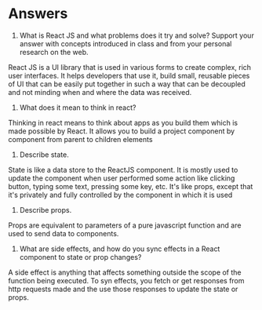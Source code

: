 # Answers

1. What is React JS and what problems does it try and solve? Support your answer with concepts introduced in class and from your personal research on the web.

React JS is a UI library that is used in various forms to create complex, rich user interfaces. It helps developers that use it, build small, reusable pieces of UI that can be easily put together in such a way that can be decoupled and not minding when and where the data was received.

1. What does it mean to think in react?

Thinking in react means to think about apps as you build them which is made possible by React. It allows you to build a project component by component from parent to children elements

1. Describe state.

State is like a data store to the ReactJS component. It is mostly used to update the component when user performed some action like clicking button, typing some text, pressing some key, etc. It's like props, except that it's privately and fully controlled by the component in  which it is used


1. Describe props.

Props are equivalent to parameters of a pure javascript function and are used to send data to components.

1. What are side effects, and how do you sync effects in a React component to state or prop changes?

A side effect is anything that affects something outside the scope of the function being executed. 
To syn effects, you fetch or get responses from http requests made and the use those responses to update the state or props.

